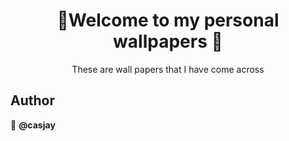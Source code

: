 <h1 align=center>👋Welcome to my personal wallpapers 👋</h1>
<p align=center>
These are wall papers that I have come across

## Author

👤 **@casjay**

##

</p>

